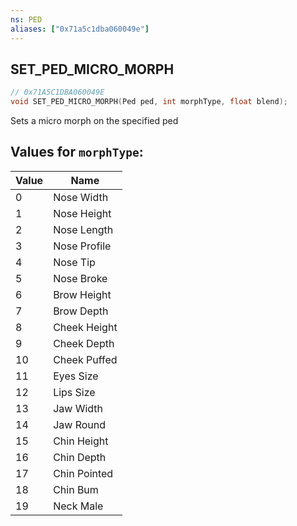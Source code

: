 ```yaml
---
ns: PED
aliases: ["0x71a5c1dba060049e"]
---
```

## SET_PED_MICRO_MORPH

```c
// 0x71A5C1DBA060049E
void SET_PED_MICRO_MORPH(Ped ped, int morphType, float blend);
```

Sets a micro morph on the specified ped

## Values for `morphType`:
| Value | Name |
| --- | --- |
| 0 | Nose Width |
| 1 | Nose Height |
| 2 | Nose Length |
| 3 | Nose Profile |
| 4 | Nose Tip |
| 5 | Nose Broke |
| 6 | Brow Height |
| 7 | Brow Depth |
| 8 | Cheek Height |
| 9 | Cheek Depth |
| 10 | Cheek Puffed |
| 11 | Eyes Size |
| 12 | Lips Size |
| 13 | Jaw Width |
| 14 | Jaw Round |
| 15 | Chin Height |
| 16 | Chin Depth |
| 17 | Chin Pointed |
| 18 | Chin Bum |
| 19 | Neck Male |


